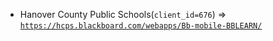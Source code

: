  - Hanover County Public Schools(`client_id=676`) => [`https://hcps.blackboard.com/webapps/Bb-mobile-BBLEARN/`](https://hcps.blackboard.com/webapps/Bb-mobile-BBLEARN/)
